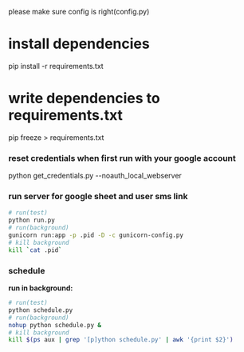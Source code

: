 please make sure config is right(config.py)  

# install dependencies
pip install -r requirements.txt
# write dependencies to requirements.txt
pip freeze > requirements.txt

### reset credentials when first run with your google account
python get_credentials.py --noauth_local_webserver

### run server for google sheet and user sms link
```sh
# run(test)
python run.py
# run(background)
gunicorn run:app -p .pid -D -c gunicorn-config.py
# kill background
kill `cat .pid`
```

### schedule

**run in background:**
```sh
# run(test)
python schedule.py
# run(background)
nohup python schedule.py &
# kill background
kill $(ps aux | grep '[p]ython schedule.py' | awk '{print $2}')
```
